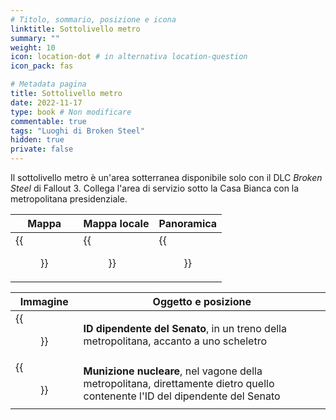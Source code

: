 ```yaml
---
# Titolo, sommario, posizione e icona
linktitle: Sottolivello metro
summary: ""
weight: 10
icon: location-dot # in alternativa location-question
icon_pack: fas

# Metadata pagina
title: Sottolivello metro
date: 2022-11-17
type: book # Non modificare
commentable: true
tags: "Luoghi di Broken Steel"
hidden: true
private: false 
---
```


Il sottolivello metro è un'area sotterranea disponibile solo con il DLC *Broken Steel* di Fallout 3. Collega l'area di servizio sotto la Casa Bianca con la metropolitana presidenziale. 

| Mappa | Mappa locale | Panoramica |
| ----- | ------------ | ---------- |
| {{<figure src="fo3/WH_Plaza_loc.webp">}}     |  {{<figure src="fo3/Presidential_sub_level_map.webp">}}           |  {{<figure src="fo3/Presidential_Sub_Level.webp">}}         | 

| Immagine | Oggetto e posizione |
| -------- | ------------------- |
|  {{<figure src="fo3/Senate_employee_ID.webp">}}       |  **ID dipendente del Senato**, in un treno della metropolitana, accanto a uno scheletro                   | 
|  {{<figure src="fo3/Presidential_sub_level_mini_nuke.webp">}}       | **Munizione nucleare**, nel vagone della metropolitana, direttamente dietro quello contenente l'ID del dipendente del Senato                    | 


